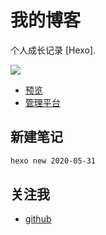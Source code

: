 # 我的博客

个人成长记录 [Hexo].

![](https://cdn.jsdelivr.net/gh/xkloveme/oss@master/images/1627479150168-1627479149928.png)

- [预览](http://www.jixiaokang.com/)
- [管理平台](https://hexo.jixiaokang.com/)

## 新建笔记

``` bash
hexo new 2020-05-31
```


## 关注我

- [github](http://www.github.com/xkloveme)